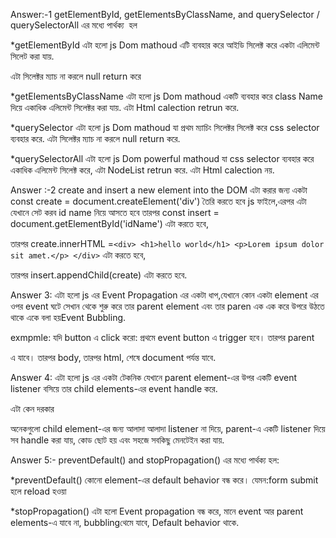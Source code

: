 
Answer:-1
getElementById, getElementsByClassName, and querySelector / querySelectorAll এর মধ্যে পার্থক্য   হল
 
 *getElementById এটা হলো‌ js  Dom mathoud  এটি ব্যবহার করে আইডি সিলেক্ট করে একটা এলিমেন্ট সিলেট করা যায়.

 এটা সিলেক্টর ম্যাচ না করলে null  return করে

 *getElementsByClassName  এটা হলো‌ js  Dom mathoud একটি ব্যবহার করে  class Name দিয়ে একাধিক এলিমেন্ট সিলেক্টর করা যায়.
  এটা  Html calection retrun করে.

  *querySelector এটা হলো‌ js  Dom mathoud যা প্রথম ম্যাচিং সিলেক্টর সিলেক্ট করে css selector  ব্যবহার করে.
  এটা সিলেক্টর ম্যাচ না করলে null  return করে.
  
  *querySelectorAll এটা হলো‌ js  Dom powerful mathoud যা css selector ব্যবহার করে একাধিক এলিমেন্ট সিলেক্ট করে,
  এটা  NodeList  retrun করে.
  এটা  Html calection নয়.


  Answer :-2
     create and insert a new element into the DOM
  এটা করার জন্য একটা const create = document.createElement('div')  তৈরি করতে হবে js ফাইলে,এরপর এটা যেখানে সেট করব id name নিয়ে আসতে হবে  তারপর const insert = document.getElementById('idName') এটা করতে হবে,

  তারপর create.innerHTML =`
     <div>
        <h1>hello world</h1>
        <p>Lorem ipsum dolor sit amet.</p>
    </div>
  `
  এটা করতে হবে,

তারপর insert.appendChild(create) এটা করতে হবে.


Answer 3:
এটা হলো‌ js এর Event Propagation এর একটা ধাপ,যেখানে কোন একটা element এর ওপর event ঘটে সেখান থেকে শুরু করে তার parent element এবং তার paren এক এক করে উপরে উঠতে থাকে একে বলা হয়Event Bubbling.

exmpmle:
যদি button এ click করো:
প্রথমে event button এ trigger হবে।
তারপর parent <div> এ যাবে।
তারপর body, তারপর html, শেষে document পর্যন্ত যাবে.


Answer 4:
এটা হলো‌  js এর একটা টেকনিক যেখানে  parent element-এর উপর একটি event listener বসিয়ে তার child elements-এর event handle করে.


এটা কেন দরকার

অনেকগুলো child element-এর জন্য আলাদা আলাদা listener না দিয়ে, parent-এ একটি listener দিয়ে সব handle করা যায়,
কোড ছোট হয় এবং সহজে সবকিছু মেনটেইন করা যায়.


Answer 5:-
 preventDefault() and stopPropagation() এর মধ্যে পার্থক্য হল:

*preventDefault() কোনো element-এর default behavior বন্ধ করে।
যেমন:form submit হলে reload হওয়া


*stopPropagation() এটা হলো Event propagation বন্ধ করে,
মানে event আর parent elements-এ যাবে না,
bubblingথেমে যাবে,
Default behavior থাকে.
